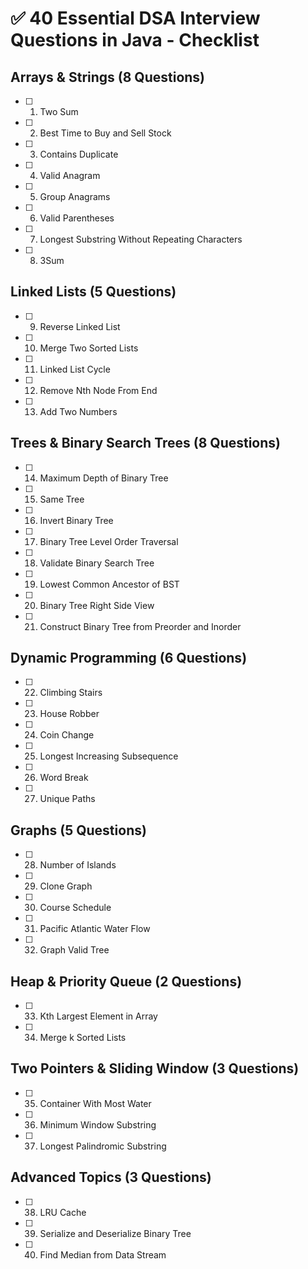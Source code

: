# ✅ 40 Essential DSA Interview Questions in Java - Checklist

## Arrays & Strings (8 Questions)
- [ ] 1. Two Sum
- [ ] 2. Best Time to Buy and Sell Stock
- [ ] 3. Contains Duplicate
- [ ] 4. Valid Anagram
- [ ] 5. Group Anagrams
- [ ] 6. Valid Parentheses
- [ ] 7. Longest Substring Without Repeating Characters
- [ ] 8. 3Sum

## Linked Lists (5 Questions)
- [ ] 9. Reverse Linked List
- [ ] 10. Merge Two Sorted Lists
- [ ] 11. Linked List Cycle
- [ ] 12. Remove Nth Node From End
- [ ] 13. Add Two Numbers

## Trees & Binary Search Trees (8 Questions)
- [ ] 14. Maximum Depth of Binary Tree
- [ ] 15. Same Tree
- [ ] 16. Invert Binary Tree
- [ ] 17. Binary Tree Level Order Traversal
- [ ] 18. Validate Binary Search Tree
- [ ] 19. Lowest Common Ancestor of BST
- [ ] 20. Binary Tree Right Side View
- [ ] 21. Construct Binary Tree from Preorder and Inorder

## Dynamic Programming (6 Questions)
- [ ] 22. Climbing Stairs
- [ ] 23. House Robber
- [ ] 24. Coin Change
- [ ] 25. Longest Increasing Subsequence
- [ ] 26. Word Break
- [ ] 27. Unique Paths

## Graphs (5 Questions)
- [ ] 28. Number of Islands
- [ ] 29. Clone Graph
- [ ] 30. Course Schedule
- [ ] 31. Pacific Atlantic Water Flow
- [ ] 32. Graph Valid Tree

## Heap & Priority Queue (2 Questions)
- [ ] 33. Kth Largest Element in Array
- [ ] 34. Merge k Sorted Lists

## Two Pointers & Sliding Window (3 Questions)
- [ ] 35. Container With Most Water
- [ ] 36. Minimum Window Substring
- [ ] 37. Longest Palindromic Substring

## Advanced Topics (3 Questions)
- [ ] 38. LRU Cache
- [ ] 39. Serialize and Deserialize Binary Tree
- [ ] 40. Find Median from Data Stream
